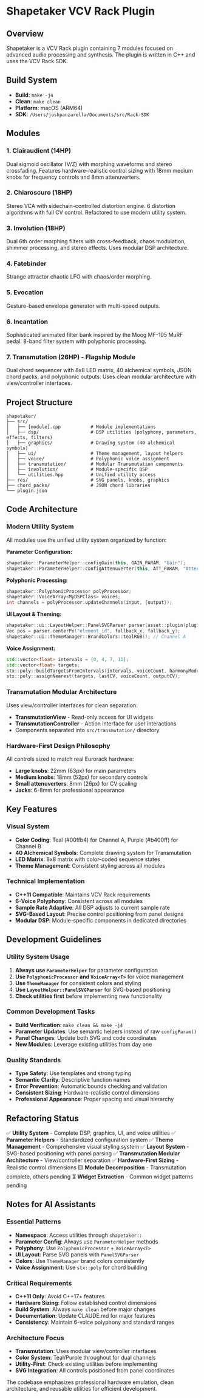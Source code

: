 # Shapetaker VCV Rack Plugin

## Overview
Shapetaker is a VCV Rack plugin containing 7 modules focused on advanced audio processing and synthesis. The plugin is written in C++ and uses the VCV Rack SDK.

## Build System
- **Build**: `make -j4` 
- **Clean**: `make clean`
- **Platform**: macOS (ARM64)
- **SDK**: `/Users/joshpanzarella/Documents/src/Rack-SDK`

## Modules

### 1. Clairaudient (14HP)
Dual sigmoid oscillator (V/Z) with morphing waveforms and stereo crossfading. Features hardware-realistic control sizing with 18mm medium knobs for frequency controls and 8mm attenuverters.

### 2. Chiaroscuro (18HP) 
Stereo VCA with sidechain-controlled distortion engine. 6 distortion algorithms with full CV control. Refactored to use modern utility system.

### 3. Involution (18HP)
Dual 6th order morphing filters with cross-feedback, chaos modulation, shimmer processing, and stereo effects. Uses modular DSP architecture.

### 4. Fatebinder
Strange attractor chaotic LFO with chaos/order morphing.

### 5. Evocation  
Gesture-based envelope generator with multi-speed outputs.

### 6. Incantation
Sophisticated animated filter bank inspired by the Moog MF-105 MuRF pedal. 8-band filter system with polyphonic processing.

### 7. Transmutation (26HP) - Flagship Module
Dual chord sequencer with 8x8 LED matrix, 40 alchemical symbols, JSON chord packs, and polyphonic outputs. Uses clean modular architecture with view/controller interfaces.

## Project Structure
```
shapetaker/
├── src/
│   ├── [module].cpp           # Module implementations
│   ├── dsp/                   # DSP utilities (polyphony, parameters, effects, filters)
│   ├── graphics/              # Drawing system (40 alchemical symbols)
│   ├── ui/                    # Theme management, layout helpers
│   ├── voice/                 # Polyphonic voice assignment 
│   ├── transmutation/         # Modular Transmutation components
│   ├── involution/            # Module-specific DSP
│   └── utilities.hpp          # Unified utility access
├── res/                       # SVG panels, knobs, graphics
├── chord_packs/               # JSON chord libraries
└── plugin.json
```

## Code Architecture

### Modern Utility System
All modules use the unified utility system organized by function:

**Parameter Configuration:**
```cpp
shapetaker::ParameterHelper::configGain(this, GAIN_PARAM, "Gain");
shapetaker::ParameterHelper::configAttenuverter(this, ATT_PARAM, "Attenuverter");
```

**Polyphonic Processing:**
```cpp
shapetaker::PolyphonicProcessor polyProcessor;
shapetaker::VoiceArray<MyDSPClass> voices;
int channels = polyProcessor.updateChannels(input, {output});
```

**UI Layout & Theming:**
```cpp
shapetaker::ui::LayoutHelper::PanelSVGParser parser(asset::plugin(pluginInstance, "res/panels/MyPanel.svg"));
Vec pos = parser.centerPx("element_id", fallback_x, fallback_y);
shapetaker::ui::ThemeManager::BrandColors::tealRGB(); // Channel A
```

**Voice Assignment:**
```cpp
std::vector<float> intervals = {0, 4, 7, 11};
std::vector<float> targets;
stx::poly::buildTargetsFromIntervals(intervals, voiceCount, harmonyMode, targets);
stx::poly::assignNearest(targets, lastCV, voiceCount, outputCV);
```

### Transmutation Modular Architecture
Uses view/controller interfaces for clean separation:
- **TransmutationView** - Read-only access for UI widgets
- **TransmutationController** - Action interface for user interactions
- Components separated into `src/transmutation/` directory

### Hardware-First Design Philosophy
All controls sized to match real Eurorack hardware:
- **Large knobs**: 22mm (63px) for main parameters
- **Medium knobs**: 18mm (52px) for secondary controls  
- **Small attenuverters**: 8mm (26px) for CV scaling
- **Jacks**: 6-8mm for professional appearance

## Key Features

### Visual System
- **Color Coding**: Teal (#00ffb4) for Channel A, Purple (#b400ff) for Channel B
- **40 Alchemical Symbols**: Complete drawing system for Transmutation
- **LED Matrix**: 8x8 matrix with color-coded sequence states
- **Theme Management**: Consistent styling across all modules

### Technical Implementation
- **C++11 Compatible**: Maintains VCV Rack requirements
- **6-Voice Polyphony**: Consistent across all modules
- **Sample Rate Adaptive**: All DSP adjusts to current sample rate
- **SVG-Based Layout**: Precise control positioning from panel designs
- **Modular DSP**: Module-specific components in dedicated directories

## Development Guidelines

### Utility System Usage
1. **Always use `ParameterHelper`** for parameter configuration
2. **Use `PolyphonicProcessor` and `VoiceArray<T>`** for voice management
3. **Use `ThemeManager`** for consistent colors and styling
4. **Use `LayoutHelper::PanelSVGParser`** for SVG-based positioning
5. **Check utilities first** before implementing new functionality

### Common Development Tasks
- **Build Verification**: `make clean && make -j4`
- **Parameter Updates**: Use semantic helpers instead of raw `configParam()`
- **Panel Changes**: Update both SVG and code coordinates
- **New Modules**: Leverage existing utilities from day one

### Quality Standards
- **Type Safety**: Use templates and strong typing
- **Semantic Clarity**: Descriptive function names
- **Error Prevention**: Automatic bounds checking and validation
- **Consistent Sizing**: Hardware-realistic control dimensions
- **Professional Appearance**: Proper spacing and visual hierarchy

## Refactoring Status
✅ **Utility System** - Complete DSP, graphics, UI, and voice utilities
✅ **Parameter Helpers** - Standardized configuration system
✅ **Theme Management** - Comprehensive visual styling system
✅ **Layout System** - SVG-based positioning with panel parsing
✅ **Transmutation Modular Architecture** - View/controller separation
✅ **Hardware-First Sizing** - Realistic control dimensions
🟨 **Module Decomposition** - Transmutation complete, others pending
⏳ **Widget Extraction** - Common widget patterns pending

## Notes for AI Assistants

### Essential Patterns
- **Namespace**: Access utilities through `shapetaker::`
- **Parameter Config**: Always use `ParameterHelper` methods
- **Polyphony**: Use `PolyphonicProcessor` + `VoiceArray<T>`
- **UI Layout**: Parse SVG panels with `PanelSVGParser`
- **Colors**: Use `ThemeManager` brand colors consistently
- **Voice Assignment**: Use `stx::poly` for chord building

### Critical Requirements
- **C++11 Only**: Avoid C++17+ features
- **Hardware Sizing**: Follow established control dimensions
- **Build System**: Always `make clean` before major changes
- **Documentation**: Update CLAUDE.md for major features
- **Consistency**: Maintain 6-voice polyphony and standard ranges

### Architecture Focus
- **Transmutation**: Uses modular view/controller interfaces
- **Color System**: Teal/Purple throughout for dual channels
- **Utility-First**: Check existing utilities before implementing
- **SVG Integration**: All controls positioned from panel coordinates

The codebase emphasizes professional hardware emulation, clean architecture, and reusable utilities for efficient development.